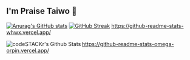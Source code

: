 ## I'm Praise Taiwo 👋

[![Anurag's GitHub stats](https://github-readme-stats-whwx.vercel.app//api?username=praisino)](https://github.com/praisino/github-readme-stats)
[![GitHub Streak](https://github-readme-streak-stats-adht.vercel.app?user=praisino)](https://git.io/streak-stats)
https://github-readme-stats-whwx.vercel.app/

<img align="left" alt="codeSTACKr's Github Stats" src="https://github-readme-stats-omega-orpin.vercel.app/api?username=praisino&show_icons=true&hide_border=true&count_private=true" />


https://github-readme-stats-omega-orpin.vercel.app/
<!--
**praisino/praisino** is a ✨ _special_ ✨ repository because its `README.md` (this file) appears on your GitHub profile.

Here are some ideas to get you started:

- 🔭 I’m currently working on ...
- 🌱 I’m currently learning ...
- 👯 I’m looking to collaborate on ...
- 🤔 I’m looking for help with ...
- 💬 Ask me about ...
- 📫 How to reach me: ...
- 😄 Pronouns: ...
- ⚡ Fun fact: ...
-->
